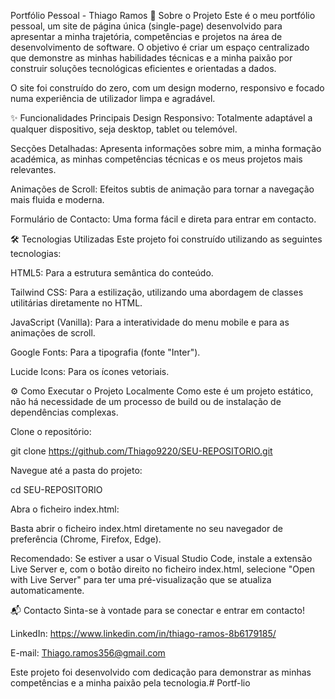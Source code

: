 Portfólio Pessoal - Thiago Ramos
🚀 Sobre o Projeto
Este é o meu portfólio pessoal, um site de página única (single-page) desenvolvido para apresentar a minha trajetória, competências e projetos na área de desenvolvimento de software. O objetivo é criar um espaço centralizado que demonstre as minhas habilidades técnicas e a minha paixão por construir soluções tecnológicas eficientes e orientadas a dados.

O site foi construído do zero, com um design moderno, responsivo e focado numa experiência de utilizador limpa e agradável.

✨ Funcionalidades Principais
Design Responsivo: Totalmente adaptável a qualquer dispositivo, seja desktop, tablet ou telemóvel.

Secções Detalhadas: Apresenta informações sobre mim, a minha formação académica, as minhas competências técnicas e os meus projetos mais relevantes.

Animações de Scroll: Efeitos subtis de animação para tornar a navegação mais fluida e moderna.

Formulário de Contacto: Uma forma fácil e direta para entrar em contacto.

🛠️ Tecnologias Utilizadas
Este projeto foi construído utilizando as seguintes tecnologias:

HTML5: Para a estrutura semântica do conteúdo.

Tailwind CSS: Para a estilização, utilizando uma abordagem de classes utilitárias diretamente no HTML.

JavaScript (Vanilla): Para a interatividade do menu mobile e para as animações de scroll.

Google Fonts: Para a tipografia (fonte "Inter").

Lucide Icons: Para os ícones vetoriais.

⚙️ Como Executar o Projeto Localmente
Como este é um projeto estático, não há necessidade de um processo de build ou de instalação de dependências complexas.

Clone o repositório:

git clone https://github.com/Thiago9220/SEU-REPOSITORIO.git

Navegue até a pasta do projeto:

cd SEU-REPOSITORIO

Abra o ficheiro index.html:

Basta abrir o ficheiro index.html diretamente no seu navegador de preferência (Chrome, Firefox, Edge).

Recomendado: Se estiver a usar o Visual Studio Code, instale a extensão Live Server e, com o botão direito no ficheiro index.html, selecione "Open with Live Server" para ter uma pré-visualização que se atualiza automaticamente.

📬 Contacto
Sinta-se à vontade para se conectar e entrar em contacto!

LinkedIn: https://www.linkedin.com/in/thiago-ramos-8b6179185/

E-mail: Thiago.ramos356@gmail.com

Este projeto foi desenvolvido com dedicação para demonstrar as minhas competências e a minha paixão pela tecnologia.# Portf-lio
